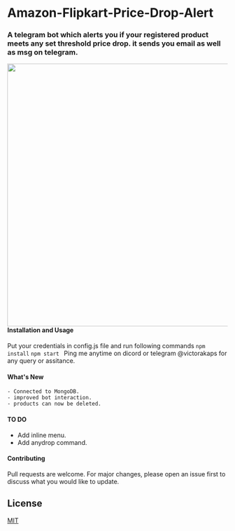 # Amazon-Flipkart-Price-Drop-Alert

### A telegram bot which alerts you if your registered product meets any set threshold price drop. it sends you email as well as msg on telegram.

<img align="left" src="https://i.imgur.com/c7ZEf9k.png" width="600px"/>

#### Installation and Usage

Put your credentials in config.js file and run following commands
`npm install`
`npm start `
Ping me anytime on dicord or telegram @victorakaps for any query or assitance.

#### What's New

    - Connected to MongoDB.
    - improved bot interaction.
    - products can now be deleted.

#### TO DO

- Add inline menu.
- Add anydrop command.

#### Contributing

Pull requests are welcome. For major changes, please open an issue first to discuss what you would like to update.

## License

[MIT](https://choosealicense.com/licenses/mit/)
